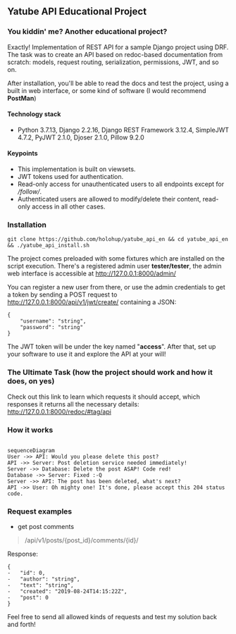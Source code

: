 
## Yatube API Educational Project
### You kiddin' me? Another educational project?

Exactly! Implementation of REST API for a sample Django project using DRF. The task was to create an API based on redoc-based documentation from scratch: models, request routing, serialization, permissions, JWT, and so on.

After installation, you'll be able to read the docs and test the project, using a built in web interface, or some kind of software (I would recommend **PostMan**)

#### Technology stack

- Python 3.7.13, Django 2.2.16, Django REST Framework 3.12.4, SimpleJWT 4.7.2, PyJWT 2.1.0, Djoser 2.1.0, Pillow 9.2.0

#### Keypoints

- This implementation is built on viewsets.
- JWT tokens used for authentication.
- Read-only access for unauthenticated users to all endpoints except for _/follow/_.
- Authenticated users are allowed to modify/delete their content, read-only access in all other cases.

### Installation

```
git clone https://github.com/holohup/yatube_api_en && cd yatube_api_en && ./yatube_api_install.sh
```

The project comes preloaded with some fixtures which are installed on the script execution. There's a registered admin user **tester/tester**, the admin web interface is accessible at http://127.0.0.1:8000/admin/

You can register a new user from there, or use the admin credentials to get a token by sending a POST request to http://127.0.0.1:8000/api/v1/jwt/create/ containing a JSON:

```
{
    "username": "string",
    "password": "string"
}
```

The JWT token will be under the key named "**access**". After that, set up your software to use it and explore the API at your will!

### The Ultimate Task (how the project should work and how it does, on yes)

Check out this link to learn which requests it should accept, which responses it returns all the necessary details:
http://127.0.0.1:8000/redoc/#tag/api

### How it works

```mermaid

sequenceDiagram
User ->> API: Would you please delete this post?
API ->> Server: Post deletion service needed immediately!
Server ->> Database: Delete the post ASAP! Code red!
Database ->> Server: Fixed :-Q
Server ->> API: The post has been deleted, what's next?
API ->> User: Oh mighty one! It's done, please accept this 204 status code.
```

### Request examples

- get post comments

> /api/v1/posts/{post_id}/comments/{id}/

Response:
```
{
-   "id": 0,   
-   "author": "string", 
-   "text": "string",  
-   "created": "2019-08-24T14:15:22Z",  
-   "post": 0
}
```

Feel free to send all allowed kinds of requests and test my solution back and forth!
